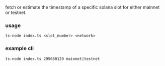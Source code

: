 fetch or estimate the timestamp of a specific solana slot for either mainnet or testnet.
### usage
```ts-node index.ts <slot_number> <network>```
### example cli
```ts-node index.ts 295680129 mainnet|testnet```
